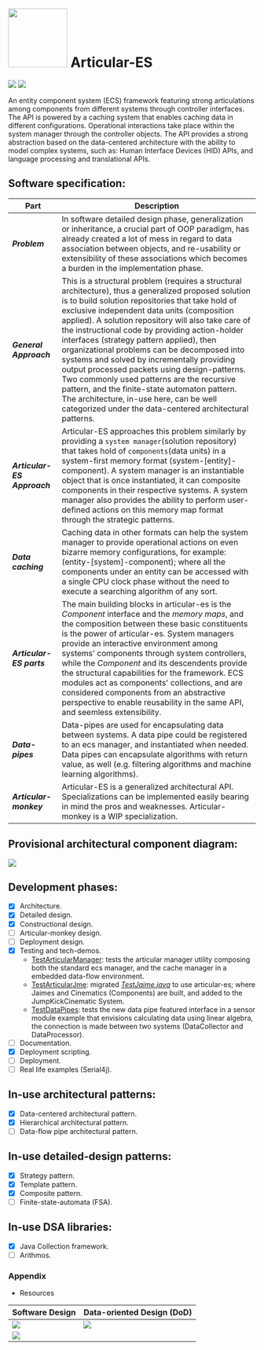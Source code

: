 # <img src="https://github.com/Software-Hardware-Codesign/Articular-ES/assets/60224159/6d7d9ff3-60f9-476e-85aa-686ca4330b7f" width=120 height=120/> Articular-ES
[![](https://github.com/Software-Hardware-Codesign/Articular-ES/actions/workflows/build-test.yml/badge.svg)](https://github.com/Software-Hardware-Codesign/Articular-ES/actions) [![](https://github.com/Software-Hardware-Codesign/Articular-ES/actions/workflows/build-deploy.yml/badge.svg)](https://repo.maven.apache.org/maven2/io/github/software-hardware-codesign/)


An entity component system (ECS) framework featuring strong articulations among components
from different systems through controller interfaces. The API is powered by a caching system that enables caching data in different
configurations. Operational interactions take place within the system manager through the controller
objects. The API provides a strong abstraction based on the data-centered architecture with the ability to model complex systems, such as: Human Interface Devices (HID) APIs, and language processing and translational APIs.

## Software specification:

| Part | Description | 
|-------------------------------------------|---------------------------------|
| _**Problem**_ | In software detailed design phase, generalization or inheritance, a crucial part of OOP paradigm, has already created a lot of mess in regard to data association between objects, and re-usability or extensibility of these associations which becomes a burden in the implementation phase. | 
| _**General Approach**_ | This is a structural problem (requires a structural architecture), thus a generalized proposed solution is to build solution repositories that take hold of exclusive independent data units (composition applied). A solution repository will also take care of the instructional code by providing action-holder interfaces (strategy pattern applied), then organizational problems can be decomposed into systems and solved by incrementally providing output processed packets using design-patterns. Two commonly used patterns are the recursive pattern, and the finite-state automaton pattern. The architecture, in-use here, can be well categorized under the data-centered architectural patterns. |
| _**Articular-ES Approach**_ | Articular-ES approaches this problem similarly by providing a `system manager`(solution repository) that takes hold of `components`(data units) in a system-first memory format (system-[entity]-component). A system manager is an instantiable object that is once instantiated, it can composite components in their respective systems. A system manager also provides the ability to perform user-defined actions on this memory map format through the strategic patterns. | 
| _**Data caching**_ | Caching data in other formats can help the system manager to provide operational actions on even bizarre memory configurations, for example: (entity-[system]-component); where all the components under an entity can be accessed with a single CPU clock phase without the need to execute a searching algorithm of any sort. |
| _**Articular-ES parts**_ | The main building blocks in articular-es is the _Component_ interface and the _memory maps_, and the composition between these basic constituents is the power of articular-es. System managers provide an interactive environment among systems' components through system controllers, while the _Component_ and its descendents provide the structural capabilities for the framework. ECS modules act as components' collections, and are considered components from an abstractive perspective to enable reusability in the same API, and seemless extensibility. |
| _**Data-pipes**_ | Data-pipes are used for encapsulating data between systems. A data pipe could be registered to an ecs manager, and instantiated when needed. Data pipes can encapsulate algorithms with return value, as well (e.g. filtering algorithms and machine learning algorithms). |
| _**Articular-monkey**_ | Articular-ES is a generalized architectural API. Specializations can be implemented easily bearing in mind the pros and weaknesses. Articular-monkey is a WIP specialization. |

## Provisional architectural component diagram:
<img src="https://github.com/Software-Hardware-Codesign/Articular-ES/blob/master/.assets/component-interface-design.svg"/>

## Development phases: 
- [x] Architecture.
- [x] Detailed design.
- [x] Constructional design.
- [ ] Articular-monkey design.
- [ ] Deployment design.
- [x] Testing and tech-demos.
    * [TestArticularManager](https://github.com/Software-Hardware-Codesign/Articular-ES/blob/master/articular-examples/src/main/java/articular/example/TestArticularManager.java): tests the articular manager utility composing both the standard ecs manager, and the cache manager in a embedded data-flow environment.
    * [TestArticularJme](https://github.com/Software-Hardware-Codesign/Articular-ES/blob/master/articular-examples/src/main/java/articular/example/labs/techdemos/jme/TestArticularJme.java): migrated _[TestJaime.java](https://github.com/jMonkeyEngine/jmonkeyengine/blob/master/jme3-examples/src/main/java/jme3test/animation/TestJaime.java)_ to use articular-es; where Jaimes and Cinematics (Components) are built, and added to the JumpKickCinematic System.
    * [TestDataPipes](https://github.com/Software-Hardware-Codesign/Articular-ES/blob/master/articular-examples/src/main/java/articular/example/TestDataPipes.java): tests the new data pipe featured interface in a sensor module example that envisions calculating data using linear algebra, the connection is made between two systems (DataCollector and DataProcessor).
- [ ] Documentation.
- [x] Deployment scripting.
- [ ] Deployment.
- [ ] Real life examples (Serial4j).

## In-use architectural patterns: 
- [x] Data-centered architectural pattern.
- [x] Hierarchical architectural pattern.
- [ ] Data-flow pipe architectural pattern.

## In-use detailed-design patterns:
- [x] Strategy pattern.
- [x] Template pattern.
- [x] Composite pattern.
- [ ] Finite-state-automata (FSA).

## In-use DSA libraries: 
- [x] Java Collection framework.
- [ ] Arithmos.

### Appendix

- Resources

| Software Design | Data-oriented Design (DoD) |
|-----------------|------------------------|
| [![](https://github.com/Software-Hardware-Codesign/Articular-ES/assets/60224159/593dba70-aa23-4a79-94c5-127d7c635393)](https://www.amazon.com/Software-Engineering-Design-Practice-Applied/dp/1439851689) | [![](https://github.com/Software-Hardware-Codesign/Articular-ES/assets/60224159/b8f980d9-1ee5-45f6-8781-ac1f92156e2a)](https://www.amazon.com/Data-oriented-design-engineering-resources-schedules/dp/1916478700) |
| [![](https://github.com/Software-Hardware-Codesign/Articular-ES/assets/60224159/f45be0e4-fe1b-446d-bb95-115ed212ed52)](https://www.amazon.com/Design-Patterns-Object-Oriented-Addison-Wesley-Professional-ebook/dp/B000SEIBB8) | |



